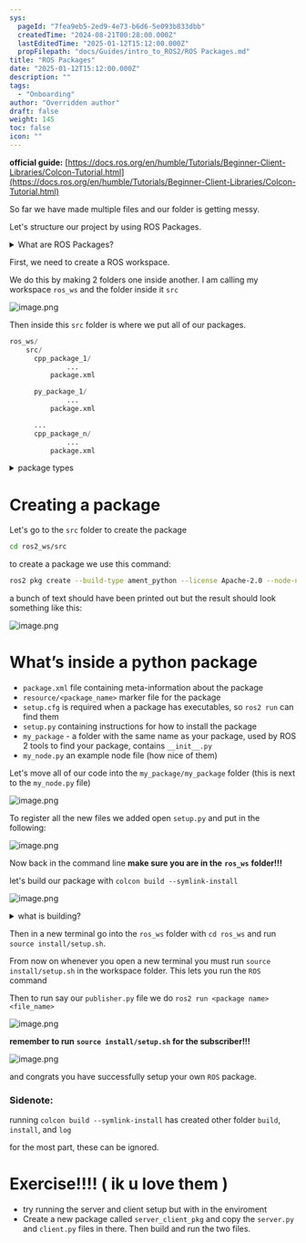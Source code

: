 ```yaml
---
sys:
  pageId: "7fea9eb5-2ed9-4e73-b6d6-5e093b833dbb"
  createdTime: "2024-08-21T00:28:00.000Z"
  lastEditedTime: "2025-01-12T15:12:00.000Z"
  propFilepath: "docs/Guides/intro_to_ROS2/ROS Packages.md"
title: "ROS Packages"
date: "2025-01-12T15:12:00.000Z"
description: ""
tags:
  - "Onboarding"
author: "Overridden author"
draft: false
weight: 145
toc: false
icon: ""
---
```


**official guide:** [https://docs.ros.org/en/humble/Tutorials/Beginner-Client-Libraries/Colcon-Tutorial.html](https://docs.ros.org/en/humble/Tutorials/Beginner-Client-Libraries/Colcon-Tutorial.html)

So far we have made multiple files and our folder is getting messy.

Let's structure our project by using ROS Packages.

<details>

<summary>What are ROS Packages?</summary>

ROS Packages are, as the name implies, packages of code that are highly sharable between ROS developers.

They consist of a folder, `package.xml` file, and source code

```python
      cpp_package_1/
		      ... imagine much code files here ..
          package.xml
```

</details>

First, we need to create a ROS workspace.

We do this by making 2 folders one inside another. I am calling my workspace `ros_ws` and the folder inside it `src`

![image.png](https://prod-files-secure.s3.us-west-2.amazonaws.com/d518164a-d88e-44d1-a4ee-3adb3bd8bce0/70706947-fd18-4537-a67b-e12946812d31/image.png?X-Amz-Algorithm=AWS4-HMAC-SHA256&X-Amz-Content-Sha256=UNSIGNED-PAYLOAD&X-Amz-Credential=ASIAZI2LB466RQYUJWKS%2F20250214%2Fus-west-2%2Fs3%2Faws4_request&X-Amz-Date=20250214T020856Z&X-Amz-Expires=3600&X-Amz-Security-Token=IQoJb3JpZ2luX2VjEPn%2F%2F%2F%2F%2F%2F%2F%2F%2F%2FwEaCXVzLXdlc3QtMiJHMEUCIQDJssknE37ssP1xcbRX5YkM%2BaNErKS%2B5Zu0NosoouyhiAIgClfOovZk1Zaz0Y5ntPPYqtuyqfSRdvFWA%2FnVGxkKubkq%2FwMIIhAAGgw2Mzc0MjMxODM4MDUiDG4PFtHxzzAKZafpYircA3gSUvClF68QL4VpksM2HuCqRcKBMetnpMywakHU60XX0v0CF2Dfr6BtBDvAK%2B5MWmlfNgvEQBeHO8Rn9MS2PRqef548HXZFNrb2tgLF63nAcBFjTLTpt5UMAp28BZxuzUSq446U4Ft7L8x1TdHTD4Bofhok%2BNVBWJxnrnsea0enxU4I9kUw7ddxxr9PpGwy09qyqa19sZaB3qWDAqNVWwJA%2FB9HSbWbJhfcjBP2rXHVs7s6v2Mgk64ci50lSNCpCjxs2vS0xknXSl%2FEkNImM2NdQrjsr2AeTmPbEmTIglKNfCrykTNR72RMTEPnQGz%2Bys3r8R%2BxpQE7dZKHt9QMWUrLb3tytyKW3M8R2IFvLUGBpfzYg8Nf%2Bja2CaIpHwMqfPCaYuOfIqhvKI7gRt4qKLuopBEq0%2FldtbbFIwk%2B%2F8W4Wm5GHSTlRQNKqC8ps89jWdnlNBstx0a7coQMg0b6XBU%2F4YsCsmI3CK6oxCqr%2FyY7KWeoFhyXFPE%2FCMQI97Yz2Hv7pQTTvDItAiepjXD9CuSsXXSJHddmDIjf0Zc1AYP8E4oojpjdx1zjpuz1yWUBsTqggPy2IsdK2htrTE6AfSvewDcsWULHdkxXCtfSH49U3NEDFMiCN9j%2FQ4OZMJSour0GOqUBC93zjt6hP%2B3Ncz46cYX5CQ2yjPAs5HyGHzEyUmpLVHBOxAailp1M58bTiev%2BmKhGHNcMMsXz2Qg%2FHEFCSolf%2BxinNZyJvnGteWp%2FuwjCTyOnU0ABfl3G582XQb%2F%2FeB0iXg3u1uvVQgqUWeH%2FKoqlVzdoQzb6YYacVc4JPv0mZG659wzAsxoC8Ra2NWtccSeZatR4eABPWeDpK4MxVZbhChQfbNf9&X-Amz-Signature=8aaee212b051476cc5df2ef5cbf3ac9808b13d183990d02cb5e9693a7195ee1f&X-Amz-SignedHeaders=host&x-id=GetObject)

Then inside this `src` folder is where we put all of our packages.

```python
ros_ws/
    src/
      cpp_package_1/
		      ...
          package.xml

      py_package_1/
		      ...
          package.xml

      ...
      cpp_package_n/
		      ...
          package.xml

```

<details>

<summary>package types</summary>

packages can be either `C++` or python.

the intern file structure is different for each but for this guide we will stick to creating python packages

</details>

# Creating a package

Let's go to the `src` folder to create the package

```bash
cd ros2_ws/src
```

to create a package we use this command:

```bash
ros2 pkg create --build-type ament_python --license Apache-2.0 --node-name my_node my_package
```

a bunch of text should have been printed out but the result should look something like this:

![image.png](https://prod-files-secure.s3.us-west-2.amazonaws.com/d518164a-d88e-44d1-a4ee-3adb3bd8bce0/e6cf1e3f-8512-4a3e-b131-079f800bf3e8/image.png?X-Amz-Algorithm=AWS4-HMAC-SHA256&X-Amz-Content-Sha256=UNSIGNED-PAYLOAD&X-Amz-Credential=ASIAZI2LB466RQYUJWKS%2F20250214%2Fus-west-2%2Fs3%2Faws4_request&X-Amz-Date=20250214T020856Z&X-Amz-Expires=3600&X-Amz-Security-Token=IQoJb3JpZ2luX2VjEPn%2F%2F%2F%2F%2F%2F%2F%2F%2F%2FwEaCXVzLXdlc3QtMiJHMEUCIQDJssknE37ssP1xcbRX5YkM%2BaNErKS%2B5Zu0NosoouyhiAIgClfOovZk1Zaz0Y5ntPPYqtuyqfSRdvFWA%2FnVGxkKubkq%2FwMIIhAAGgw2Mzc0MjMxODM4MDUiDG4PFtHxzzAKZafpYircA3gSUvClF68QL4VpksM2HuCqRcKBMetnpMywakHU60XX0v0CF2Dfr6BtBDvAK%2B5MWmlfNgvEQBeHO8Rn9MS2PRqef548HXZFNrb2tgLF63nAcBFjTLTpt5UMAp28BZxuzUSq446U4Ft7L8x1TdHTD4Bofhok%2BNVBWJxnrnsea0enxU4I9kUw7ddxxr9PpGwy09qyqa19sZaB3qWDAqNVWwJA%2FB9HSbWbJhfcjBP2rXHVs7s6v2Mgk64ci50lSNCpCjxs2vS0xknXSl%2FEkNImM2NdQrjsr2AeTmPbEmTIglKNfCrykTNR72RMTEPnQGz%2Bys3r8R%2BxpQE7dZKHt9QMWUrLb3tytyKW3M8R2IFvLUGBpfzYg8Nf%2Bja2CaIpHwMqfPCaYuOfIqhvKI7gRt4qKLuopBEq0%2FldtbbFIwk%2B%2F8W4Wm5GHSTlRQNKqC8ps89jWdnlNBstx0a7coQMg0b6XBU%2F4YsCsmI3CK6oxCqr%2FyY7KWeoFhyXFPE%2FCMQI97Yz2Hv7pQTTvDItAiepjXD9CuSsXXSJHddmDIjf0Zc1AYP8E4oojpjdx1zjpuz1yWUBsTqggPy2IsdK2htrTE6AfSvewDcsWULHdkxXCtfSH49U3NEDFMiCN9j%2FQ4OZMJSour0GOqUBC93zjt6hP%2B3Ncz46cYX5CQ2yjPAs5HyGHzEyUmpLVHBOxAailp1M58bTiev%2BmKhGHNcMMsXz2Qg%2FHEFCSolf%2BxinNZyJvnGteWp%2FuwjCTyOnU0ABfl3G582XQb%2F%2FeB0iXg3u1uvVQgqUWeH%2FKoqlVzdoQzb6YYacVc4JPv0mZG659wzAsxoC8Ra2NWtccSeZatR4eABPWeDpK4MxVZbhChQfbNf9&X-Amz-Signature=e4e3e635cd72285c6014a5d3df157cda1c0529d788a11ed22c65dbff52248d4c&X-Amz-SignedHeaders=host&x-id=GetObject)

# What’s inside a python package

- `package.xml` file containing meta-information about the package
- `resource/<package_name>` marker file for the package
- `setup.cfg` is required when a package has executables, so `ros2 run` can find them
- `setup.py` containing instructions for how to install the package
- `my_package` - a folder with the same name as your package, used by ROS 2 tools to find your package, contains `__init__.py`
- `my_node.py` an example node file (how nice of them)

Let's move all of our code into the `my_package/my_package` folder (this is next to the `my_node.py` file)

![image.png](https://prod-files-secure.s3.us-west-2.amazonaws.com/d518164a-d88e-44d1-a4ee-3adb3bd8bce0/9ce58f11-0da9-4d3e-b86d-506a9685d378/image.png?X-Amz-Algorithm=AWS4-HMAC-SHA256&X-Amz-Content-Sha256=UNSIGNED-PAYLOAD&X-Amz-Credential=ASIAZI2LB466RQYUJWKS%2F20250214%2Fus-west-2%2Fs3%2Faws4_request&X-Amz-Date=20250214T020856Z&X-Amz-Expires=3600&X-Amz-Security-Token=IQoJb3JpZ2luX2VjEPn%2F%2F%2F%2F%2F%2F%2F%2F%2F%2FwEaCXVzLXdlc3QtMiJHMEUCIQDJssknE37ssP1xcbRX5YkM%2BaNErKS%2B5Zu0NosoouyhiAIgClfOovZk1Zaz0Y5ntPPYqtuyqfSRdvFWA%2FnVGxkKubkq%2FwMIIhAAGgw2Mzc0MjMxODM4MDUiDG4PFtHxzzAKZafpYircA3gSUvClF68QL4VpksM2HuCqRcKBMetnpMywakHU60XX0v0CF2Dfr6BtBDvAK%2B5MWmlfNgvEQBeHO8Rn9MS2PRqef548HXZFNrb2tgLF63nAcBFjTLTpt5UMAp28BZxuzUSq446U4Ft7L8x1TdHTD4Bofhok%2BNVBWJxnrnsea0enxU4I9kUw7ddxxr9PpGwy09qyqa19sZaB3qWDAqNVWwJA%2FB9HSbWbJhfcjBP2rXHVs7s6v2Mgk64ci50lSNCpCjxs2vS0xknXSl%2FEkNImM2NdQrjsr2AeTmPbEmTIglKNfCrykTNR72RMTEPnQGz%2Bys3r8R%2BxpQE7dZKHt9QMWUrLb3tytyKW3M8R2IFvLUGBpfzYg8Nf%2Bja2CaIpHwMqfPCaYuOfIqhvKI7gRt4qKLuopBEq0%2FldtbbFIwk%2B%2F8W4Wm5GHSTlRQNKqC8ps89jWdnlNBstx0a7coQMg0b6XBU%2F4YsCsmI3CK6oxCqr%2FyY7KWeoFhyXFPE%2FCMQI97Yz2Hv7pQTTvDItAiepjXD9CuSsXXSJHddmDIjf0Zc1AYP8E4oojpjdx1zjpuz1yWUBsTqggPy2IsdK2htrTE6AfSvewDcsWULHdkxXCtfSH49U3NEDFMiCN9j%2FQ4OZMJSour0GOqUBC93zjt6hP%2B3Ncz46cYX5CQ2yjPAs5HyGHzEyUmpLVHBOxAailp1M58bTiev%2BmKhGHNcMMsXz2Qg%2FHEFCSolf%2BxinNZyJvnGteWp%2FuwjCTyOnU0ABfl3G582XQb%2F%2FeB0iXg3u1uvVQgqUWeH%2FKoqlVzdoQzb6YYacVc4JPv0mZG659wzAsxoC8Ra2NWtccSeZatR4eABPWeDpK4MxVZbhChQfbNf9&X-Amz-Signature=7ac760aa7f28a2a12cba0819ba91332fdb2426c3ea6da42c2a82f8f15a0bba74&X-Amz-SignedHeaders=host&x-id=GetObject)

To register all the new files we added open `setup.py` and put in the following:

![image.png](https://prod-files-secure.s3.us-west-2.amazonaws.com/d518164a-d88e-44d1-a4ee-3adb3bd8bce0/1cd7c262-4cae-4496-9d75-c178537d24a2/image.png?X-Amz-Algorithm=AWS4-HMAC-SHA256&X-Amz-Content-Sha256=UNSIGNED-PAYLOAD&X-Amz-Credential=ASIAZI2LB466RQYUJWKS%2F20250214%2Fus-west-2%2Fs3%2Faws4_request&X-Amz-Date=20250214T020856Z&X-Amz-Expires=3600&X-Amz-Security-Token=IQoJb3JpZ2luX2VjEPn%2F%2F%2F%2F%2F%2F%2F%2F%2F%2FwEaCXVzLXdlc3QtMiJHMEUCIQDJssknE37ssP1xcbRX5YkM%2BaNErKS%2B5Zu0NosoouyhiAIgClfOovZk1Zaz0Y5ntPPYqtuyqfSRdvFWA%2FnVGxkKubkq%2FwMIIhAAGgw2Mzc0MjMxODM4MDUiDG4PFtHxzzAKZafpYircA3gSUvClF68QL4VpksM2HuCqRcKBMetnpMywakHU60XX0v0CF2Dfr6BtBDvAK%2B5MWmlfNgvEQBeHO8Rn9MS2PRqef548HXZFNrb2tgLF63nAcBFjTLTpt5UMAp28BZxuzUSq446U4Ft7L8x1TdHTD4Bofhok%2BNVBWJxnrnsea0enxU4I9kUw7ddxxr9PpGwy09qyqa19sZaB3qWDAqNVWwJA%2FB9HSbWbJhfcjBP2rXHVs7s6v2Mgk64ci50lSNCpCjxs2vS0xknXSl%2FEkNImM2NdQrjsr2AeTmPbEmTIglKNfCrykTNR72RMTEPnQGz%2Bys3r8R%2BxpQE7dZKHt9QMWUrLb3tytyKW3M8R2IFvLUGBpfzYg8Nf%2Bja2CaIpHwMqfPCaYuOfIqhvKI7gRt4qKLuopBEq0%2FldtbbFIwk%2B%2F8W4Wm5GHSTlRQNKqC8ps89jWdnlNBstx0a7coQMg0b6XBU%2F4YsCsmI3CK6oxCqr%2FyY7KWeoFhyXFPE%2FCMQI97Yz2Hv7pQTTvDItAiepjXD9CuSsXXSJHddmDIjf0Zc1AYP8E4oojpjdx1zjpuz1yWUBsTqggPy2IsdK2htrTE6AfSvewDcsWULHdkxXCtfSH49U3NEDFMiCN9j%2FQ4OZMJSour0GOqUBC93zjt6hP%2B3Ncz46cYX5CQ2yjPAs5HyGHzEyUmpLVHBOxAailp1M58bTiev%2BmKhGHNcMMsXz2Qg%2FHEFCSolf%2BxinNZyJvnGteWp%2FuwjCTyOnU0ABfl3G582XQb%2F%2FeB0iXg3u1uvVQgqUWeH%2FKoqlVzdoQzb6YYacVc4JPv0mZG659wzAsxoC8Ra2NWtccSeZatR4eABPWeDpK4MxVZbhChQfbNf9&X-Amz-Signature=f20e1c4c0296d6a94ad12c44110265c0f03a54081495d15bf06a2966d46d3bce&X-Amz-SignedHeaders=host&x-id=GetObject)

Now back in the command line **make sure you are in the** **`ros_ws`** **folder!!!**

let's build our package with `colcon build --symlink-install`

![image.png](https://prod-files-secure.s3.us-west-2.amazonaws.com/d518164a-d88e-44d1-a4ee-3adb3bd8bce0/2f2a0d27-b173-48fd-b189-5f5c0ce65619/image.png?X-Amz-Algorithm=AWS4-HMAC-SHA256&X-Amz-Content-Sha256=UNSIGNED-PAYLOAD&X-Amz-Credential=ASIAZI2LB466RQYUJWKS%2F20250214%2Fus-west-2%2Fs3%2Faws4_request&X-Amz-Date=20250214T020856Z&X-Amz-Expires=3600&X-Amz-Security-Token=IQoJb3JpZ2luX2VjEPn%2F%2F%2F%2F%2F%2F%2F%2F%2F%2FwEaCXVzLXdlc3QtMiJHMEUCIQDJssknE37ssP1xcbRX5YkM%2BaNErKS%2B5Zu0NosoouyhiAIgClfOovZk1Zaz0Y5ntPPYqtuyqfSRdvFWA%2FnVGxkKubkq%2FwMIIhAAGgw2Mzc0MjMxODM4MDUiDG4PFtHxzzAKZafpYircA3gSUvClF68QL4VpksM2HuCqRcKBMetnpMywakHU60XX0v0CF2Dfr6BtBDvAK%2B5MWmlfNgvEQBeHO8Rn9MS2PRqef548HXZFNrb2tgLF63nAcBFjTLTpt5UMAp28BZxuzUSq446U4Ft7L8x1TdHTD4Bofhok%2BNVBWJxnrnsea0enxU4I9kUw7ddxxr9PpGwy09qyqa19sZaB3qWDAqNVWwJA%2FB9HSbWbJhfcjBP2rXHVs7s6v2Mgk64ci50lSNCpCjxs2vS0xknXSl%2FEkNImM2NdQrjsr2AeTmPbEmTIglKNfCrykTNR72RMTEPnQGz%2Bys3r8R%2BxpQE7dZKHt9QMWUrLb3tytyKW3M8R2IFvLUGBpfzYg8Nf%2Bja2CaIpHwMqfPCaYuOfIqhvKI7gRt4qKLuopBEq0%2FldtbbFIwk%2B%2F8W4Wm5GHSTlRQNKqC8ps89jWdnlNBstx0a7coQMg0b6XBU%2F4YsCsmI3CK6oxCqr%2FyY7KWeoFhyXFPE%2FCMQI97Yz2Hv7pQTTvDItAiepjXD9CuSsXXSJHddmDIjf0Zc1AYP8E4oojpjdx1zjpuz1yWUBsTqggPy2IsdK2htrTE6AfSvewDcsWULHdkxXCtfSH49U3NEDFMiCN9j%2FQ4OZMJSour0GOqUBC93zjt6hP%2B3Ncz46cYX5CQ2yjPAs5HyGHzEyUmpLVHBOxAailp1M58bTiev%2BmKhGHNcMMsXz2Qg%2FHEFCSolf%2BxinNZyJvnGteWp%2FuwjCTyOnU0ABfl3G582XQb%2F%2FeB0iXg3u1uvVQgqUWeH%2FKoqlVzdoQzb6YYacVc4JPv0mZG659wzAsxoC8Ra2NWtccSeZatR4eABPWeDpK4MxVZbhChQfbNf9&X-Amz-Signature=db5a0b6e283fcb57e3556925c6466a3eabaf62d792919a598374e330d49b52ef&X-Amz-SignedHeaders=host&x-id=GetObject)

<details>

<summary>what is building?</summary>

if you are a CS major at Rose-Hulman you will learn the answer to this in CSSE132

but TLDR; is it combines all the code files into one program that can be run easily 

</details>

Then in a new terminal go into the `ros_ws` folder with `cd ros_ws` and run `source install/setup.sh`. 

From now on whenever you open a new terminal you must run `source install/setup.sh` in the workspace folder. This lets you run the `ROS` command

Then to run say our `publisher.py` file we do `ros2 run <package name> <file_name>`

![image.png](https://prod-files-secure.s3.us-west-2.amazonaws.com/d518164a-d88e-44d1-a4ee-3adb3bd8bce0/4f4b1219-3a44-4632-aa0a-ce3471699f59/image.png?X-Amz-Algorithm=AWS4-HMAC-SHA256&X-Amz-Content-Sha256=UNSIGNED-PAYLOAD&X-Amz-Credential=ASIAZI2LB466RQYUJWKS%2F20250214%2Fus-west-2%2Fs3%2Faws4_request&X-Amz-Date=20250214T020856Z&X-Amz-Expires=3600&X-Amz-Security-Token=IQoJb3JpZ2luX2VjEPn%2F%2F%2F%2F%2F%2F%2F%2F%2F%2FwEaCXVzLXdlc3QtMiJHMEUCIQDJssknE37ssP1xcbRX5YkM%2BaNErKS%2B5Zu0NosoouyhiAIgClfOovZk1Zaz0Y5ntPPYqtuyqfSRdvFWA%2FnVGxkKubkq%2FwMIIhAAGgw2Mzc0MjMxODM4MDUiDG4PFtHxzzAKZafpYircA3gSUvClF68QL4VpksM2HuCqRcKBMetnpMywakHU60XX0v0CF2Dfr6BtBDvAK%2B5MWmlfNgvEQBeHO8Rn9MS2PRqef548HXZFNrb2tgLF63nAcBFjTLTpt5UMAp28BZxuzUSq446U4Ft7L8x1TdHTD4Bofhok%2BNVBWJxnrnsea0enxU4I9kUw7ddxxr9PpGwy09qyqa19sZaB3qWDAqNVWwJA%2FB9HSbWbJhfcjBP2rXHVs7s6v2Mgk64ci50lSNCpCjxs2vS0xknXSl%2FEkNImM2NdQrjsr2AeTmPbEmTIglKNfCrykTNR72RMTEPnQGz%2Bys3r8R%2BxpQE7dZKHt9QMWUrLb3tytyKW3M8R2IFvLUGBpfzYg8Nf%2Bja2CaIpHwMqfPCaYuOfIqhvKI7gRt4qKLuopBEq0%2FldtbbFIwk%2B%2F8W4Wm5GHSTlRQNKqC8ps89jWdnlNBstx0a7coQMg0b6XBU%2F4YsCsmI3CK6oxCqr%2FyY7KWeoFhyXFPE%2FCMQI97Yz2Hv7pQTTvDItAiepjXD9CuSsXXSJHddmDIjf0Zc1AYP8E4oojpjdx1zjpuz1yWUBsTqggPy2IsdK2htrTE6AfSvewDcsWULHdkxXCtfSH49U3NEDFMiCN9j%2FQ4OZMJSour0GOqUBC93zjt6hP%2B3Ncz46cYX5CQ2yjPAs5HyGHzEyUmpLVHBOxAailp1M58bTiev%2BmKhGHNcMMsXz2Qg%2FHEFCSolf%2BxinNZyJvnGteWp%2FuwjCTyOnU0ABfl3G582XQb%2F%2FeB0iXg3u1uvVQgqUWeH%2FKoqlVzdoQzb6YYacVc4JPv0mZG659wzAsxoC8Ra2NWtccSeZatR4eABPWeDpK4MxVZbhChQfbNf9&X-Amz-Signature=7a9d631b13bb5cdef1fc3ef79f3c0c6ff9ef704d043d5a7b4f69b4f0123cef76&X-Amz-SignedHeaders=host&x-id=GetObject)

**remember to run** **`source install/setup.sh`** **for the subscriber!!!**

![image.png](https://prod-files-secure.s3.us-west-2.amazonaws.com/d518164a-d88e-44d1-a4ee-3adb3bd8bce0/02121119-dad4-49ec-8356-c956108b4243/image.png?X-Amz-Algorithm=AWS4-HMAC-SHA256&X-Amz-Content-Sha256=UNSIGNED-PAYLOAD&X-Amz-Credential=ASIAZI2LB466RQYUJWKS%2F20250214%2Fus-west-2%2Fs3%2Faws4_request&X-Amz-Date=20250214T020856Z&X-Amz-Expires=3600&X-Amz-Security-Token=IQoJb3JpZ2luX2VjEPn%2F%2F%2F%2F%2F%2F%2F%2F%2F%2FwEaCXVzLXdlc3QtMiJHMEUCIQDJssknE37ssP1xcbRX5YkM%2BaNErKS%2B5Zu0NosoouyhiAIgClfOovZk1Zaz0Y5ntPPYqtuyqfSRdvFWA%2FnVGxkKubkq%2FwMIIhAAGgw2Mzc0MjMxODM4MDUiDG4PFtHxzzAKZafpYircA3gSUvClF68QL4VpksM2HuCqRcKBMetnpMywakHU60XX0v0CF2Dfr6BtBDvAK%2B5MWmlfNgvEQBeHO8Rn9MS2PRqef548HXZFNrb2tgLF63nAcBFjTLTpt5UMAp28BZxuzUSq446U4Ft7L8x1TdHTD4Bofhok%2BNVBWJxnrnsea0enxU4I9kUw7ddxxr9PpGwy09qyqa19sZaB3qWDAqNVWwJA%2FB9HSbWbJhfcjBP2rXHVs7s6v2Mgk64ci50lSNCpCjxs2vS0xknXSl%2FEkNImM2NdQrjsr2AeTmPbEmTIglKNfCrykTNR72RMTEPnQGz%2Bys3r8R%2BxpQE7dZKHt9QMWUrLb3tytyKW3M8R2IFvLUGBpfzYg8Nf%2Bja2CaIpHwMqfPCaYuOfIqhvKI7gRt4qKLuopBEq0%2FldtbbFIwk%2B%2F8W4Wm5GHSTlRQNKqC8ps89jWdnlNBstx0a7coQMg0b6XBU%2F4YsCsmI3CK6oxCqr%2FyY7KWeoFhyXFPE%2FCMQI97Yz2Hv7pQTTvDItAiepjXD9CuSsXXSJHddmDIjf0Zc1AYP8E4oojpjdx1zjpuz1yWUBsTqggPy2IsdK2htrTE6AfSvewDcsWULHdkxXCtfSH49U3NEDFMiCN9j%2FQ4OZMJSour0GOqUBC93zjt6hP%2B3Ncz46cYX5CQ2yjPAs5HyGHzEyUmpLVHBOxAailp1M58bTiev%2BmKhGHNcMMsXz2Qg%2FHEFCSolf%2BxinNZyJvnGteWp%2FuwjCTyOnU0ABfl3G582XQb%2F%2FeB0iXg3u1uvVQgqUWeH%2FKoqlVzdoQzb6YYacVc4JPv0mZG659wzAsxoC8Ra2NWtccSeZatR4eABPWeDpK4MxVZbhChQfbNf9&X-Amz-Signature=85c3aef6e50eada344d572e937da764fc0ff5e2464ae9fda63f5c5760c7020c5&X-Amz-SignedHeaders=host&x-id=GetObject)

and congrats you have successfully setup your own `ROS` package.

### Sidenote:

running `colcon build --symlink-install` has created other folder `build`, `install`, and `log`

for the most part, these can be ignored.

# Exercise!!!! ( ik u love them )

- try running the server and client setup but with in the enviroment
- Create a new package called `server_client_pkg` and copy the `server.py` and `client.py` files in there. Then build and run the two files.
